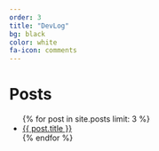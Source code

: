 ```yaml
---
order: 3
title: "DevLog"
bg: black
color: white
fa-icon: comments
---
```

# Posts

<div>
<ul>
  {% for post in site.posts limit: 3 %}
    <li>
      <a href="{{ post.url }}">{{ post.title }}</a>
    </li>
  {% endfor %}
</ul></div>
